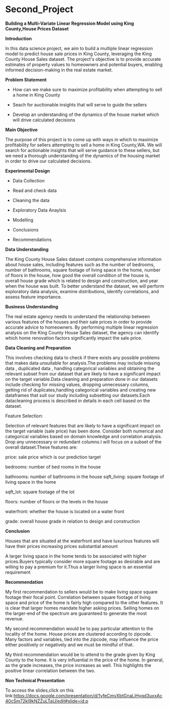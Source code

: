 # Second_Project

**Building a Multi-Variate Linear Regression Model using King County,House Prices Dataset**


**Introduction**

In this data science project, we aim to build a multiple linear regression model to predict house sale prices in King County, leveraging the King County House Sales dataset. The project's objective is to provide accurate estimates of property values to homeowners and potential buyers, enabling informed decision-making in the real estate market.

**Problem Statement**

* How can we make sure to maximize profitability when attempting to sell a home in King County

* Seach for auctionable insights that will serve to guide the sellers

* Develop an understanding of the dynamics of the house market which will drive calculated decisions

**Main Objective**

The purpose of this project is to come up with ways in which to maximize profitability for sellers attempting to sell a home in King County,WA. We will search for actionable insights that will serve guidance to these sellers, but we need a thorough understanding of the dynamics of the housing market in order to drive our calculated decisions.

**Experimental Design**

* Data Collection

* Read and check data

* Cleaning the data

* Exploratory Data Anaylsis

* Modelling

* Conclusions 

* Recommendations

**Data Understanding**

The King County House Sales dataset contains comprehensive information about house sales, including features such as the number of bedrooms, number of bathrooms, square footage of living space in the home, number of floors in the house, how good the overall condition of the house is, overall house grade which is related to design and construction, and year when the house was built. To better understand the dataset, we will perform exploratory data analysis, examine distributions, identify correlations, and assess feature importance.

**Business Understanding**

The real estate agency needs to understand the relationship between various features of the houses and their sale prices in order to provide accurate advice to homeowners. By performing multiple linear regression analysis on the King County House Sales dataset, the agency can identify which home renovation factors significantly impact the sale price.

**Data Cleaning and  Preparation**

This involves checking data to check if there exists any possible problems that makes data unsuitable for analysis.The problems may include missing data , duplicated data , handling categorical variables and obtaining the relevant subset from our dataset that are likely to have a significant impact on the target variable.Data cleaning and preparation done in our datasets include checking for missing values, dropping unnecessary columns, getting rid of duplicates,handling categorical variables and creating new dataframes that suit our study including subsetting our datasets.Each datacleaning process is described in details in each cell based on the dataset.

Feature Selection:

Selection of relevant features that are likely to have a significant impact on the target variable (sale price) has been done. Consider both numerical and categorical variables based on domain knowledge and correlation analysis. Drop any unnecessary or redundant columns.I will focus on a subset of the overall dataset.These features are:

price: sale price which is our prediction target

bedrooms: number of bed rooms in the house

bathrooms: number of bathrooms in the house
sqft_living: square footage of living space in the home

sqft_lot: square footage of the lot

floors: number of floors or the levels in the house

waterfront: whether the house is located on a water front

grade: overall house grade in relation to design and construction

**Conclusion**

Houses that are situated at the waterfront and have luxurious features will have their prices increasing prices  substantial amount

A larger living space in the home tends to be associated with higher prices.Buyers typically consider more square footage as desirable and are willing to pay a premium for it.Thus a larger living space is an essential requirement


**Recommendation**

My first recommendation to sellers would be to make living space square footage their focal point. Correlation between square footage of living space and price of the home is fairly high compared to the other features. It is clear that larger homes mandate higher asking prices. Selling homes on the larger-end of the spectrum are guaranteed to generate the most revenue.

My second recommendation would be to pay particular attention to the locality of the home. House prices are clustered according to zipcode. Many factors and variables, tied into the zipcode, may influence the price either positively or negatively and we must be mindful of that.

My third recommendation would be to attend to the grade given by King County to the home. It is very influential in the price of the home. In general, as the grade increases, the price increases as well. This highlights the positive linear correlation between the two.

**Non Technical Presentation**

To access the slides,click on this link:https://docs.google.com/presentation/d/1yfeCmvXbtGnaLjHyqd3uxxAc40cSm72kl9kNZZuLTaU/edit#slide=id.p


